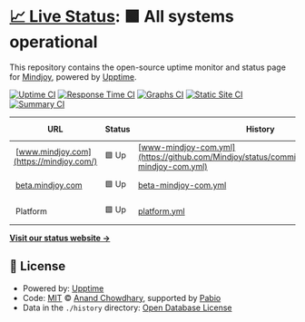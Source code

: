 # [📈 Live Status](https://Mindjoy.github.io/uptime): <!--live status--> **🟩 All systems operational**

This repository contains the open-source uptime monitor and status page for [Mindjoy](https://www.mindjoy.com/), powered by [Upptime](https://github.com/upptime/upptime).

[![Uptime CI](https://github.com/Mindjoy/uptime/workflows/Uptime%20CI/badge.svg)](https://github.com/Mindjoy/uptime/actions?query=workflow%3A%22Uptime+CI%22)
[![Response Time CI](https://github.com/Mindjoy/uptime/workflows/Response%20Time%20CI/badge.svg)](https://github.com/Mindjoy/uptime/actions?query=workflow%3A%22Response+Time+CI%22)
[![Graphs CI](https://github.com/Mindjoy/uptime/workflows/Graphs%20CI/badge.svg)](https://github.com/Mindjoy/uptime/actions?query=workflow%3A%22Graphs+CI%22)
[![Static Site CI](https://github.com/Mindjoy/uptime/workflows/Static%20Site%20CI/badge.svg)](https://github.com/Mindjoy/uptime/actions?query=workflow%3A%22Static+Site+CI%22)
[![Summary CI](https://github.com/Mindjoy/uptime/workflows/Summary%20CI/badge.svg)](https://github.com/Mindjoy/uptime/actions?query=workflow%3A%22Summary+CI%22)

<!--start: status pages-->
<!-- This summary is generated by Upptime (https://github.com/upptime/upptime) -->
<!-- Do not edit this manually, your changes will be overwritten -->
<!-- prettier-ignore -->
| URL | Status | History | Response Time | Uptime |
| --- | ------ | ------- | ------------- | ------ |
| <img alt="" src="https://icons.duckduckgo.com/ip3/mindjoy.com.ico" height="13"> [www.mindjoy.com](https://mindjoy.com/) | 🟩 Up | [www-mindjoy-com.yml](https://github.com/Mindjoy/status/commits/HEAD/history/www-mindjoy-com.yml) | <details><summary><img alt="Response time graph" src="./graphs/www-mindjoy-com/response-time-week.png" height="20"> 448ms</summary><br><a href="https://status.mindjoy.com/history/www-mindjoy-com"><img alt="Response time 448" src="https://img.shields.io/endpoint?url=https%3A%2F%2Fraw.githubusercontent.com%2FMindjoy%2Fstatus%2FHEAD%2Fapi%2Fwww-mindjoy-com%2Fresponse-time.json"></a><br><a href="https://status.mindjoy.com/history/www-mindjoy-com"><img alt="24-hour response time 448" src="https://img.shields.io/endpoint?url=https%3A%2F%2Fraw.githubusercontent.com%2FMindjoy%2Fstatus%2FHEAD%2Fapi%2Fwww-mindjoy-com%2Fresponse-time-day.json"></a><br><a href="https://status.mindjoy.com/history/www-mindjoy-com"><img alt="7-day response time 448" src="https://img.shields.io/endpoint?url=https%3A%2F%2Fraw.githubusercontent.com%2FMindjoy%2Fstatus%2FHEAD%2Fapi%2Fwww-mindjoy-com%2Fresponse-time-week.json"></a><br><a href="https://status.mindjoy.com/history/www-mindjoy-com"><img alt="30-day response time 448" src="https://img.shields.io/endpoint?url=https%3A%2F%2Fraw.githubusercontent.com%2FMindjoy%2Fstatus%2FHEAD%2Fapi%2Fwww-mindjoy-com%2Fresponse-time-month.json"></a><br><a href="https://status.mindjoy.com/history/www-mindjoy-com"><img alt="1-year response time 448" src="https://img.shields.io/endpoint?url=https%3A%2F%2Fraw.githubusercontent.com%2FMindjoy%2Fstatus%2FHEAD%2Fapi%2Fwww-mindjoy-com%2Fresponse-time-year.json"></a></details> | <details><summary><a href="https://status.mindjoy.com/history/www-mindjoy-com">100.00%</a></summary><a href="https://status.mindjoy.com/history/www-mindjoy-com"><img alt="All-time uptime 100.00%" src="https://img.shields.io/endpoint?url=https%3A%2F%2Fraw.githubusercontent.com%2FMindjoy%2Fstatus%2FHEAD%2Fapi%2Fwww-mindjoy-com%2Fuptime.json"></a><br><a href="https://status.mindjoy.com/history/www-mindjoy-com"><img alt="24-hour uptime 100.00%" src="https://img.shields.io/endpoint?url=https%3A%2F%2Fraw.githubusercontent.com%2FMindjoy%2Fstatus%2FHEAD%2Fapi%2Fwww-mindjoy-com%2Fuptime-day.json"></a><br><a href="https://status.mindjoy.com/history/www-mindjoy-com"><img alt="7-day uptime 100.00%" src="https://img.shields.io/endpoint?url=https%3A%2F%2Fraw.githubusercontent.com%2FMindjoy%2Fstatus%2FHEAD%2Fapi%2Fwww-mindjoy-com%2Fuptime-week.json"></a><br><a href="https://status.mindjoy.com/history/www-mindjoy-com"><img alt="30-day uptime 100.00%" src="https://img.shields.io/endpoint?url=https%3A%2F%2Fraw.githubusercontent.com%2FMindjoy%2Fstatus%2FHEAD%2Fapi%2Fwww-mindjoy-com%2Fuptime-month.json"></a><br><a href="https://status.mindjoy.com/history/www-mindjoy-com"><img alt="1-year uptime 100.00%" src="https://img.shields.io/endpoint?url=https%3A%2F%2Fraw.githubusercontent.com%2FMindjoy%2Fstatus%2FHEAD%2Fapi%2Fwww-mindjoy-com%2Fuptime-year.json"></a></details>
| <img alt="" src="https://icons.duckduckgo.com/ip3/beta.mindjoy.com.ico" height="13"> [beta.mindjoy.com](https://beta.mindjoy.com/) | 🟩 Up | [beta-mindjoy-com.yml](https://github.com/Mindjoy/status/commits/HEAD/history/beta-mindjoy-com.yml) | <details><summary><img alt="Response time graph" src="./graphs/beta-mindjoy-com/response-time-week.png" height="20"> 165ms</summary><br><a href="https://status.mindjoy.com/history/beta-mindjoy-com"><img alt="Response time 165" src="https://img.shields.io/endpoint?url=https%3A%2F%2Fraw.githubusercontent.com%2FMindjoy%2Fstatus%2FHEAD%2Fapi%2Fbeta-mindjoy-com%2Fresponse-time.json"></a><br><a href="https://status.mindjoy.com/history/beta-mindjoy-com"><img alt="24-hour response time 165" src="https://img.shields.io/endpoint?url=https%3A%2F%2Fraw.githubusercontent.com%2FMindjoy%2Fstatus%2FHEAD%2Fapi%2Fbeta-mindjoy-com%2Fresponse-time-day.json"></a><br><a href="https://status.mindjoy.com/history/beta-mindjoy-com"><img alt="7-day response time 165" src="https://img.shields.io/endpoint?url=https%3A%2F%2Fraw.githubusercontent.com%2FMindjoy%2Fstatus%2FHEAD%2Fapi%2Fbeta-mindjoy-com%2Fresponse-time-week.json"></a><br><a href="https://status.mindjoy.com/history/beta-mindjoy-com"><img alt="30-day response time 165" src="https://img.shields.io/endpoint?url=https%3A%2F%2Fraw.githubusercontent.com%2FMindjoy%2Fstatus%2FHEAD%2Fapi%2Fbeta-mindjoy-com%2Fresponse-time-month.json"></a><br><a href="https://status.mindjoy.com/history/beta-mindjoy-com"><img alt="1-year response time 165" src="https://img.shields.io/endpoint?url=https%3A%2F%2Fraw.githubusercontent.com%2FMindjoy%2Fstatus%2FHEAD%2Fapi%2Fbeta-mindjoy-com%2Fresponse-time-year.json"></a></details> | <details><summary><a href="https://status.mindjoy.com/history/beta-mindjoy-com">100.00%</a></summary><a href="https://status.mindjoy.com/history/beta-mindjoy-com"><img alt="All-time uptime 100.00%" src="https://img.shields.io/endpoint?url=https%3A%2F%2Fraw.githubusercontent.com%2FMindjoy%2Fstatus%2FHEAD%2Fapi%2Fbeta-mindjoy-com%2Fuptime.json"></a><br><a href="https://status.mindjoy.com/history/beta-mindjoy-com"><img alt="24-hour uptime 100.00%" src="https://img.shields.io/endpoint?url=https%3A%2F%2Fraw.githubusercontent.com%2FMindjoy%2Fstatus%2FHEAD%2Fapi%2Fbeta-mindjoy-com%2Fuptime-day.json"></a><br><a href="https://status.mindjoy.com/history/beta-mindjoy-com"><img alt="7-day uptime 100.00%" src="https://img.shields.io/endpoint?url=https%3A%2F%2Fraw.githubusercontent.com%2FMindjoy%2Fstatus%2FHEAD%2Fapi%2Fbeta-mindjoy-com%2Fuptime-week.json"></a><br><a href="https://status.mindjoy.com/history/beta-mindjoy-com"><img alt="30-day uptime 100.00%" src="https://img.shields.io/endpoint?url=https%3A%2F%2Fraw.githubusercontent.com%2FMindjoy%2Fstatus%2FHEAD%2Fapi%2Fbeta-mindjoy-com%2Fuptime-month.json"></a><br><a href="https://status.mindjoy.com/history/beta-mindjoy-com"><img alt="1-year uptime 100.00%" src="https://img.shields.io/endpoint?url=https%3A%2F%2Fraw.githubusercontent.com%2FMindjoy%2Fstatus%2FHEAD%2Fapi%2Fbeta-mindjoy-com%2Fuptime-year.json"></a></details>
| <img alt="" src="https://icons.duckduckgo.com/ip3/null.ico" height="13"> Platform | 🟩 Up | [platform.yml](https://github.com/Mindjoy/status/commits/HEAD/history/platform.yml) | <details><summary><img alt="Response time graph" src="./graphs/platform/response-time-week.png" height="20"> 280ms</summary><br><a href="https://status.mindjoy.com/history/platform"><img alt="Response time 280" src="https://img.shields.io/endpoint?url=https%3A%2F%2Fraw.githubusercontent.com%2FMindjoy%2Fstatus%2FHEAD%2Fapi%2Fplatform%2Fresponse-time.json"></a><br><a href="https://status.mindjoy.com/history/platform"><img alt="24-hour response time 280" src="https://img.shields.io/endpoint?url=https%3A%2F%2Fraw.githubusercontent.com%2FMindjoy%2Fstatus%2FHEAD%2Fapi%2Fplatform%2Fresponse-time-day.json"></a><br><a href="https://status.mindjoy.com/history/platform"><img alt="7-day response time 280" src="https://img.shields.io/endpoint?url=https%3A%2F%2Fraw.githubusercontent.com%2FMindjoy%2Fstatus%2FHEAD%2Fapi%2Fplatform%2Fresponse-time-week.json"></a><br><a href="https://status.mindjoy.com/history/platform"><img alt="30-day response time 280" src="https://img.shields.io/endpoint?url=https%3A%2F%2Fraw.githubusercontent.com%2FMindjoy%2Fstatus%2FHEAD%2Fapi%2Fplatform%2Fresponse-time-month.json"></a><br><a href="https://status.mindjoy.com/history/platform"><img alt="1-year response time 280" src="https://img.shields.io/endpoint?url=https%3A%2F%2Fraw.githubusercontent.com%2FMindjoy%2Fstatus%2FHEAD%2Fapi%2Fplatform%2Fresponse-time-year.json"></a></details> | <details><summary><a href="https://status.mindjoy.com/history/platform">100.00%</a></summary><a href="https://status.mindjoy.com/history/platform"><img alt="All-time uptime 100.00%" src="https://img.shields.io/endpoint?url=https%3A%2F%2Fraw.githubusercontent.com%2FMindjoy%2Fstatus%2FHEAD%2Fapi%2Fplatform%2Fuptime.json"></a><br><a href="https://status.mindjoy.com/history/platform"><img alt="24-hour uptime 100.00%" src="https://img.shields.io/endpoint?url=https%3A%2F%2Fraw.githubusercontent.com%2FMindjoy%2Fstatus%2FHEAD%2Fapi%2Fplatform%2Fuptime-day.json"></a><br><a href="https://status.mindjoy.com/history/platform"><img alt="7-day uptime 100.00%" src="https://img.shields.io/endpoint?url=https%3A%2F%2Fraw.githubusercontent.com%2FMindjoy%2Fstatus%2FHEAD%2Fapi%2Fplatform%2Fuptime-week.json"></a><br><a href="https://status.mindjoy.com/history/platform"><img alt="30-day uptime 100.00%" src="https://img.shields.io/endpoint?url=https%3A%2F%2Fraw.githubusercontent.com%2FMindjoy%2Fstatus%2FHEAD%2Fapi%2Fplatform%2Fuptime-month.json"></a><br><a href="https://status.mindjoy.com/history/platform"><img alt="1-year uptime 100.00%" src="https://img.shields.io/endpoint?url=https%3A%2F%2Fraw.githubusercontent.com%2FMindjoy%2Fstatus%2FHEAD%2Fapi%2Fplatform%2Fuptime-year.json"></a></details>

<!--end: status pages-->

[**Visit our status website →**](https://status.mindjoy.com)

## 📄 License

- Powered by: [Upptime](https://github.com/upptime/upptime)
- Code: [MIT](./LICENSE) © [Anand Chowdhary](https://anandchowdhary.com), supported by [Pabio](https://pabio.com)
- Data in the `./history` directory: [Open Database License](https://opendatacommons.org/licenses/odbl/1-0/)
